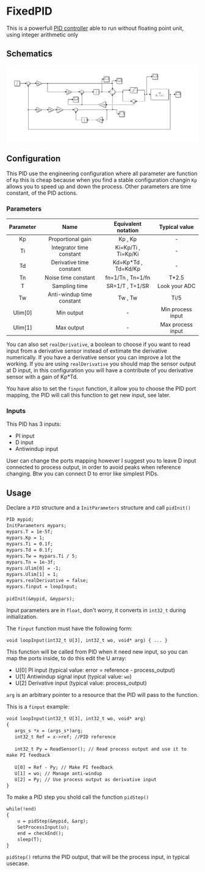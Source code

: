 # FixedPID

This is a powerfull [PID controller](https://en.wikipedia.org/wiki/PID_controller) able to run without floating point unit, using integer arithmetic only

## Schematics
   <img src="diagram.jpg" width="1000">

## Configuration
This PID use the engineering configuration where all parameter are function of `Kp` this is cheap because when you find a stable configuration changin `Kp` allows you to speed up and down the process. Other parameters are time constant, of the PID actions.

### Parameters
| Parameter 	|            Name           	| Equivalent notation 	| Typical value 	|
|:---------:	|:-------------------------:	|:---------------------:|:---------------:|
|     Kp    	|     Proportional gain     	|       Kp , Kp       	|       -       	|
|     Ti    	|  Integrator time constant 	| Ki=Kp/Ti , Ti=Kp/Ki 	|       -       	|
|     Td    	|  Derivative time constant 	| Kd=Kp*Td , Td=Kd/Kp 	|       -       	|
|     Tn    	|    Noise time constant    	|  fn=1/Tn , Tn=1/fn  	|     T*2.5     	|
|     T     	|       Sampling time       	|   SR=1/T , T=1/SR   	| Look your ADC 	|
|     Tw    	| Anti-windup time constant 	|       Tw , Tw       	|      Ti/5     	|
|   Ulim[0] 	|       Min output           	|          -   	        |Min process input|
|   Ulim[1] 	|       Max output           	|          -   	        |Max process input|

You can also set `realDerivative`, a boolean to choose if you want to read input from a derivative sensor instead of extimate the derivative numerically. If you have a derivative sensor you can improve a lot the working. If you are using `realDerivative` you should map the sensor output at D input, in this configuration you will have a contribute of you derivative sensor with a gain of Kp*Td.

You have also to set the `finput` function, it allow you to choose the PID port mapping, the PID will call this function to get new input, see later.

### Inputs
This PID has 3 inputs:
- PI input
- D input
- Antiwindup input

User can change the ports mapping however I suggest you to leave D input connected to process output, in order to avoid peaks when reference changing. Btw you can connect D to error like simplest PIDs.

## Usage
Declare a `PID` structure and a `InitParameters` structure and call `pidInit()`
```
PID mypid;
InitParameters mypars;
mypars.T = 1e-5f;
mypars.Kp = 1;
mypars.Ti = 0.1f;
mypars.Td = 0.1f;
mypars.Tw = mypars.Ti / 5;
mypars.Tn = 1e-3f;
mypars.Ulim[0] = -1;
mypars.Ulim[1] = 1;
mypars.realDerivative = false;
mypars.finput = loopInput;
	
pidInit(&mypid, &mypars);
```
Input parameters are in `float`, don't worry, it converts in `int32_t` during initialization.

The `finput` function must have the following form:
```
void loopInput(int32_t U[3], int32_t wo, void* arg) { ... }
```
This function will be called from PID when it need new input, so you can map the ports inside, to do this edit the U array:
- U[0] PI input (typical value: error = reference - process_output)
- U[1] Antiwindup signal input (typical value: `wo`)
- U[2] Derivative input (typical value: process_output)

 `arg` is an arbitrary pointer to a resource that the PID will pass to the function.
 
 This is a `finput` example:
 ```
void loopInput(int32_t U[3], int32_t wo, void* arg)
{
	args_s *x = (args_s*)arg;
	int32_t Ref = x->ref; //PID reference 

	int32_t Py = ReadSensor(); // Read process output and use it to make PI feedback

	U[0] = Ref - Py; // Make PI feedback
	U[1] = wo; // Manage anti-windup
	U[2] = Py; // Use process output as derivative input
}
 ```
 To make a PID step you shold call the function `pidStep()`
```
while(!end)
{
	u = pidStep(&mypid, &arg);
	SetProcessInput(u);
	end = checkEnd();
	sleep(T);
}
```
`pidStep()` returns the PID output, that will be the process input, in typical usecase.




